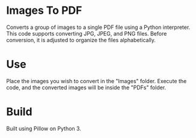 # Images To PDF
Converts a group of images to a single PDF file using a Python interpreter. This code supports converting JPG, JPEG, and PNG files. Before conversion, it is adjusted to organize the files alphabetically.

# Use
Place the images you wish to convert in the "Images" folder. Execute the code, and the converted images will be inside the "PDFs" folder.

# Build
Built using Pillow on Python 3.

